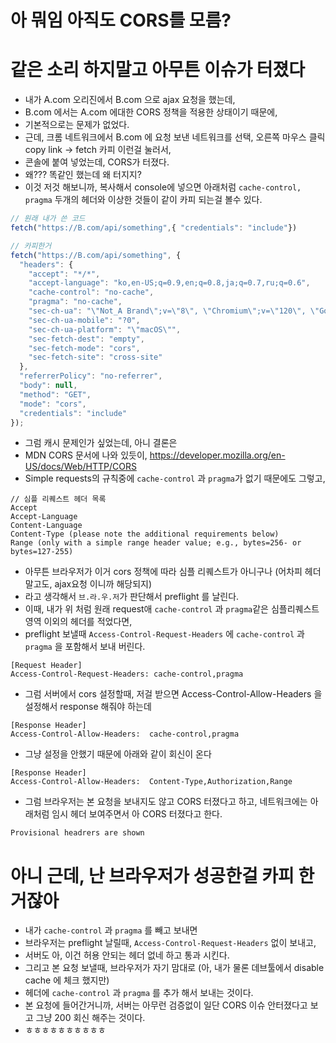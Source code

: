 # 아 뭐임 아직도 CORS를 모름?
# 같은 소리 하지말고 아무튼 이슈가 터졌다
- 내가 A.com 오리진에서 B.com 으로 ajax 요청을 했는데, 
- B.com 에서는 A.com 에대한 CORS 정책을 적용한 상태이기 때문에, 
- 기본적으로는 문제가 없었다. 
- 근데, 크롬 네트워크에서 B.com 에 요청 보낸 네트워크를 선택, 오른쪽 마우스 클릭 copy link -> fetch 카피 이런걸 눌러서, 
- 콘솔에 붙여 넣었는데, CORS가 터졌다.
- 왜??? 똑같인 했는데 왜 터지지?
- 이것 저것 해보니까, 복사해서 console에 넣으면 아래처럼 `cache-control, pragma` 두개의 헤더와 이상한 것들이 같이 카피 되는걸 볼수 있다. 

```js
// 원래 내가 쓴 코드
fetch("https://B.com/api/something",{ "credentials": "include"})
```

```js
// 카피한거
fetch("https://B.com/api/something", {
  "headers": {
    "accept": "*/*",
    "accept-language": "ko,en-US;q=0.9,en;q=0.8,ja;q=0.7,ru;q=0.6",
    "cache-control": "no-cache",
    "pragma": "no-cache",
    "sec-ch-ua": "\"Not_A Brand\";v=\"8\", \"Chromium\";v=\"120\", \"Google Chrome\";v=\"120\"",
    "sec-ch-ua-mobile": "?0",
    "sec-ch-ua-platform": "\"macOS\"",
    "sec-fetch-dest": "empty",
    "sec-fetch-mode": "cors",
    "sec-fetch-site": "cross-site"
  },
  "referrerPolicy": "no-referrer",
  "body": null,
  "method": "GET",
  "mode": "cors",
  "credentials": "include"
});
```

- 그럼 캐시 문제인가 싶었는데, 아니 결론은
- MDN CORS 문서에 나와 있듯이, https://developer.mozilla.org/en-US/docs/Web/HTTP/CORS
- Simple requests의 규칙중에 `cache-control` 과 `pragma`가 없기 때문에도 그렇고, 
```
// 심플 리퀘스트 헤더 목록 
Accept
Accept-Language
Content-Language
Content-Type (please note the additional requirements below)
Range (only with a simple range header value; e.g., bytes=256- or bytes=127-255)
```
- 아무튼 브라우저가 이거 cors 정책에 따라 심플 리퀘스트가 아니구나 (어차피 헤더 말고도, ajax요청 이니까 해당되지)
- 라고 생각해서 `브.라.우.저`가 판단해서 preflight 를 날린다. 
- 이때, 내가 위 처럼 원래 request애 `cache-control` 과 `pragma`같은 심플리퀘스트 영역 이외의 헤더를 적었다면, 
- preflight 보낼때 `Access-Control-Request-Headers` 에  `cache-control` 과 `pragma` 을 포함해서 보내 버린다. 
```
[Request Header]
Access-Control-Request-Headers: cache-control,pragma
```
- 그럼 서버에서 cors 설정할때, 저걸 받으면 Access-Control-Allow-Headers 을 설정해서 response 해줘야 하는데
```
[Response Header]
Access-Control-Allow-Headers:  cache-control,pragma
```
- 그냥 설정을 안했기 때문에 아래와 같이 회신이 온다
```
[Response Header]
Access-Control-Allow-Headers:  Content-Type,Authorization,Range
```
- 그럼 브라우저는 본 요청을 보내지도 않고 CORS 터졌다고 하고, 네트워크에는 아래처럼 임시 헤더 보여주면서 아 CORS 터졌다고 한다.
```
Provisional headrers are shown
```

# 아니 근데, 난 브라우저가 성공한걸 카피 한거잖아
- 내가 `cache-control` 과 `pragma` 를 빼고 보내면
- 브라우저는 preflight 날릴때, `Access-Control-Request-Headers` 없이 보내고, 
- 서버도 아, 이건 허용 안되는 헤더 없네 하고 통과 시킨다. 
- 그리고 본 요청 보낼때, 브라우저가 자기 맘대로 (아, 내가 물론 데브툴에서 disable cache 에 체크 했지만)
- 헤더에  `cache-control` 과 `pragma` 를 추가 해서 보내는 것이다. 
- 본 요청에 들어간거니까, 서버는 아무런 검증없이 일단 CORS 이슈 안터졌다고 보고 그냥 200 회신 해주는 것이다. 
- ㅎㅎㅎㅎㅎㅎㅎㅎㅎㅎ